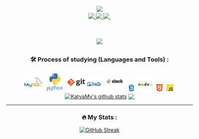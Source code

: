<div id="header" align="center">
 <img src="https://media.giphy.com/media/L1R1tvI9svkIWwpVYr/giphy.gif" width="275"/>
<div id="badges">
<a href="https://web.telegram.org/k/">
<img src="https://img.shields.io/badge/Facebook-green?logo=facebook&logoColor=white alt="Telegram Badge"/>
</a>  
 
<a href="https://web.telegram.org/k/">
 <img src="https://img.shields.io/badge/Telegram-green?logo=telegram&logoColor=white alt="Facebook Badge"/>
</a> 
 
<a href="https://www.linkedin.com/in/ekaterina-myshov-a18638215/">
<img src="https://img.shields.io/badge/LinkedIn-green?logo=Linkedin&logoColor=white alt="LinkedIn Bage"/>
</a>

<img src="https://komarev.com/ghpvc/?username=KatyaMy&style=flat-square&color=blue" alt=""/>
<h1>
<img src="https://media.giphy.com/media/wcC8VA7quA6G9pA8Iy/giphy.gif"width="125"/>
</h1> 
 
 ### :hammer_and_wrench: Process of studying (Languages and Tools) :
<div>
<img src="https://github.com/devicons/devicon/blob/master/icons/mysql/mysql-original-wordmark.svg" title="MySQL"  alt="MySQL" width="50" height="50"/>&nbsp;
<img src="https://github.com/devicons/devicon/blob/master/icons/python/python-original-wordmark.svg" title="Python" alt="Python" width="50" height="50"/>&nbsp;
<img src="https://github.com/devicons/devicon/blob/master/icons/git/git-original-wordmark.svg" title="Git" **alt="Git" width="50" height="50"/>
<img src="https://github.com/devicons/devicon/blob/master/icons/trello/trello-plain-wordmark.svg" title="Trello" alt="Trello" width="40" height="40"/>&nbsp;
<img src="https://github.com/devicons/devicon/blob/master/icons/slack/slack-original-wordmark.svg" title="Slack" alt="Slack" width="55" height="55"/>&nbsp;
<img src="https://github.com/devicons/devicon/blob/master/icons/css3/css3-plain-wordmark.svg"  title="CSS3" alt="CSS" width="20" height="20"/>&nbsp;
<img src="https://github.com/devicons/devicon/blob/master/icons/nodejs/nodejs-original-wordmark.svg" title="NodeJS" alt="NodeJS" width="40" height="40"/>&nbsp;
<img src="https://github.com/devicons/devicon/blob/master/icons/html5/html5-original.svg" title="HTML5" alt="HTML" width="20" height="20"/>&nbsp;
<img src="https://github.com/devicons/devicon/blob/master/icons/javascript/javascript-original.svg" title="JavaScript" alt="JavaScript" width="20" height="20"/>&nbsp;
</div>            
</a>
<a href="https://github.com/KatyaMy/github-readme-stats"><img align="center" src="https://github-readme-stats.vercel.app/api?username=KatyaMy&show_icons=true&include_all_commits=true&theme=buefy&hide_border=true" alt="KatyaMy's github stats" /></a>
<a href="https://github.com/KatyaMy/github-readme-stats"><img align="center" src="https://github-readme-stats.vercel.app/api/top-langs/?username=KatyaMy&layout=compact&theme=buefy&hide_border=true" /></a>
                                                  
---

### :fire: My Stats :

[![GitHub Streak](http://github-readme-streak-stats.herokuapp.com?user=KatyaMY&theme=dark&background=000000)](https://git.io/streak-stats)


